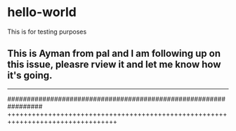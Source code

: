 # hello-world
This is for testing purposes 

## This is Ayman from pal and I am following up on this issue, pleasre rview it and let me know how it's going.

*********************************************
#################################################################
+++++++++++++++++++++++++++++++++++++++++++++++++++++++++++++++++++++++++++++++++

